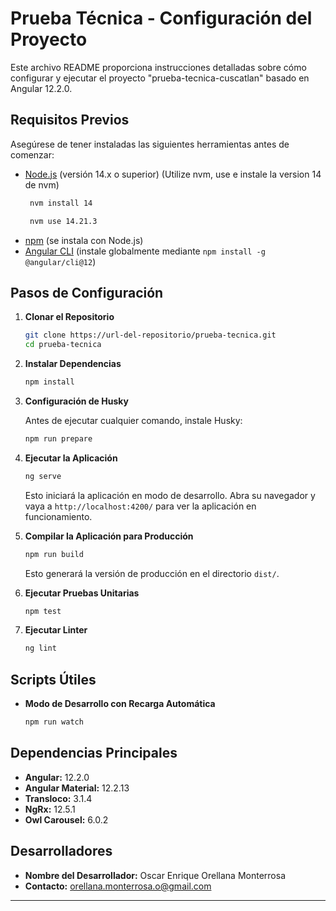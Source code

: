 # Prueba Técnica - Configuración del Proyecto

Este archivo README proporciona instrucciones detalladas sobre cómo configurar y ejecutar el proyecto "prueba-tecnica-cuscatlan" basado en Angular 12.2.0.

## Requisitos Previos

Asegúrese de tener instaladas las siguientes herramientas antes de comenzar:

- [Node.js](https://nodejs.org/) (versión 14.x o superior) (Utilize nvm, use e instale la version 14 de nvm)
  ```bash
   nvm install 14

   nvm use 14.21.3
   ```
- [npm](https://www.npmjs.com/) (se instala con Node.js)
- [Angular CLI](https://angular.io/cli) (instale globalmente mediante `npm install -g @angular/cli@12`)

## Pasos de Configuración

1. **Clonar el Repositorio**

   ```bash
   git clone https://url-del-repositorio/prueba-tecnica.git
   cd prueba-tecnica
   ```

2. **Instalar Dependencias**

   ```bash
   npm install
   ```

3. **Configuración de Husky**

   Antes de ejecutar cualquier comando, instale Husky:

   ```bash
   npm run prepare
   ```

4. **Ejecutar la Aplicación**

   ```bash
   ng serve
   ```

   Esto iniciará la aplicación en modo de desarrollo. Abra su navegador y vaya a `http://localhost:4200/` para ver la aplicación en funcionamiento.

5. **Compilar la Aplicación para Producción**

   ```bash
   npm run build
   ```

   Esto generará la versión de producción en el directorio `dist/`.

6. **Ejecutar Pruebas Unitarias**

   ```bash
   npm test
   ```

7. **Ejecutar Linter**

   ```bash
   ng lint
   ```

## Scripts Útiles

- **Modo de Desarrollo con Recarga Automática**

  ```bash
  npm run watch
  ```

## Dependencias Principales

- **Angular:** 12.2.0
- **Angular Material:** 12.2.13
- **Transloco:** 3.1.4
- **NgRx:** 12.5.1
- **Owl Carousel:** 6.0.2

## Desarrolladores

- **Nombre del Desarrollador:** Oscar Enrique Orellana Monterrosa
- **Contacto:** orellana.monterrosa.o@gmail.com

---
